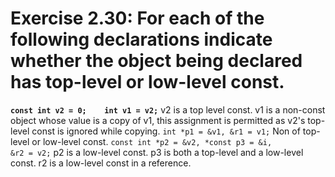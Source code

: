 # Exercise 2.30: For each of the following declarations indicate whether the object being declared has top-level or low-level const.

<code>**const int v2 = 0;    int v1 = v2;**</code>
v2 is a top level const. v1 is a non-const object whose value is a copy of v1, this assignment is permitted as v2's top-level const
is ignored while copying.
<code>int *p1 = &v1, &r1 = v1;</code>
Non of top-level or low-level const.
<code>const int *p2 = &v2, *const p3 = &i, &r2 = v2;</code>
p2 is a low-level const.
p3 is both a top-level and a low-level const.
r2 is a low-level const in a reference.